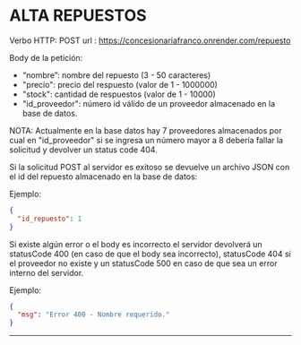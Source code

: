 # ALTA REPUESTOS

Verbo HTTP: POST
url : https://concesionariafranco.onrender.com/repuesto

Body de la petición:

- “nombre”: nombre del repuesto (3 - 50 caracteres)
- "precio": precio del respuesto (valor de 1 - 1000000)
- "stock": cantidad de respuestos (valor de 1 - 10000)
- "id_proveedor": número id válido de un proveedor almacenado en la base de datos.

NOTA: Actualmente en la base datos hay 7 proveedores almacenados por cual en "id_proveedor" si se ingresa un número mayor a 8 debería fallar la solicitud y devolver un status code 404.

Si la solicitud POST al servidor es exitoso se devuelve un archivo JSON con el id del repuesto almacenado en la base de datos:

Ejemplo:

```json
{
  "id_repuesto": 1
}
```

Si existe algún error o el body es incorrecto el servidor devolverá un statusCode 400 (en caso de que el body sea incorrecto), statusCode 404 si el proveedor no existe y un statusCode 500 en caso de que sea un error interno del servidor.

Ejemplo:

```json
{
  "msg": "Error 400 - Nombre requerido."
}
```

---
